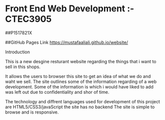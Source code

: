 # Front End Web Development :- CTEC3905

##P1517821X

##GitHub Pages Link https://mustafaaliali.github.io/website/

Introduction

This is a new desgine resturant website regarding the things that i want to sell in this shops. 

It allows the users to browser this  site to get an idea of what we do and waht we sell. The site outlines some of the information regarding of a web development. Some of the information is which i would have liked to add was left out due to confidentiality and shor of time. 

The technology and diffrent languages used for development of this project are HTML5/CSS3/javaScript the site has no backend
The site is simple to browse and is responsive.
